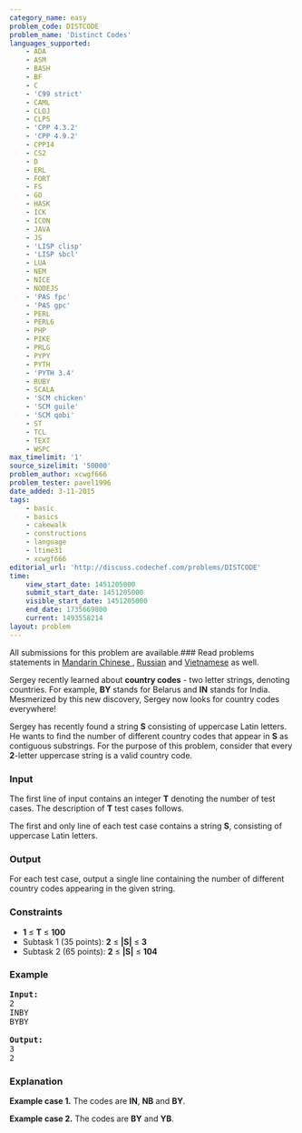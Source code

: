 ```yaml
---
category_name: easy
problem_code: DISTCODE
problem_name: 'Distinct Codes'
languages_supported:
    - ADA
    - ASM
    - BASH
    - BF
    - C
    - 'C99 strict'
    - CAML
    - CLOJ
    - CLPS
    - 'CPP 4.3.2'
    - 'CPP 4.9.2'
    - CPP14
    - CS2
    - D
    - ERL
    - FORT
    - FS
    - GO
    - HASK
    - ICK
    - ICON
    - JAVA
    - JS
    - 'LISP clisp'
    - 'LISP sbcl'
    - LUA
    - NEM
    - NICE
    - NODEJS
    - 'PAS fpc'
    - 'PAS gpc'
    - PERL
    - PERL6
    - PHP
    - PIKE
    - PRLG
    - PYPY
    - PYTH
    - 'PYTH 3.4'
    - RUBY
    - SCALA
    - 'SCM chicken'
    - 'SCM guile'
    - 'SCM qobi'
    - ST
    - TCL
    - TEXT
    - WSPC
max_timelimit: '1'
source_sizelimit: '50000'
problem_author: xcwgf666
problem_tester: pavel1996
date_added: 3-11-2015
tags:
    - basic
    - basics
    - cakewalk
    - constructions
    - language
    - ltime31
    - xcwgf666
editorial_url: 'http://discuss.codechef.com/problems/DISTCODE'
time:
    view_start_date: 1451205000
    submit_start_date: 1451205000
    visible_start_date: 1451205000
    end_date: 1735669800
    current: 1493558214
layout: problem
---
```

All submissions for this problem are available.###  Read problems statements in [Mandarin Chinese ](http://www.codechef.com/download/translated/LTIME31/mandarin/DISTCODE.pdf), [Russian](http://www.codechef.com/download/translated/LTIME31/russian/DISTCODE.pdf) and [Vietnamese](http://www.codechef.com/download/translated/LTIME31/vietnamese/DISTCODE.pdf) as well.

Sergey recently learned about **country codes** - two letter strings, denoting countries. For example, **BY** stands for Belarus and **IN** stands for India. Mesmerized by this new discovery, Sergey now looks for country codes everywhere!

Sergey has recently found a string **S** consisting of uppercase Latin letters. He wants to find the number of different country codes that appear in **S** as contiguous substrings. For the purpose of this problem, consider that every **2**-letter uppercase string is a valid country code.

### Input

The first line of input contains an integer **T** denoting the number of test cases. The description of **T** test cases follows.

The first and only line of each test case contains a string **S**, consisting of uppercase Latin letters.

### Output

For each test case, output a single line containing the number of different country codes appearing in the given string.

### Constraints

- **1** ≤ **T** ≤ **100**
- Subtask 1 (35 points): **2** ≤ **|S|** ≤ **3**
- Subtask 2 (65 points): **2** ≤ **|S|** ≤ **104**

### Example

<pre><b>Input:</b>
<tt>2
INBY
BYBY</tt>

<b>Output:</b>
<tt>3
2</tt>
</pre>
### Explanation

**Example case 1.** The codes are **IN**, **NB** and **BY**.

**Example case 2.** The codes are **BY** and **YB**.
